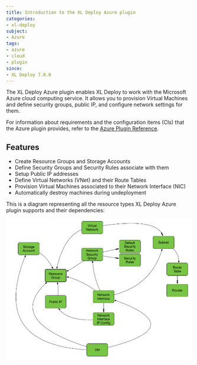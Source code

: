 ```yaml
---
title: Introduction to the XL Deploy Azure plugin
categories:
- xl-deploy
subject:
- Azure
tags:
- azure
- cloud
- plugin
since:
- XL Deploy 7.0.0
---
```


The XL Deploy Azure plugin enables XL Deploy to work with the Microsoft Azure cloud computing service. It allows you to provision Virtual Machines and define security groups, public IP, and configure network settings for them.

For information about requirements and the configuration items (CIs) that the Azure plugin provides, refer to the [Azure Plugin Reference](/xl-deploy-xld-azure-plugin/latest/azurePluginManual.html).

## Features ##

* Create Resource Groups and Storage Accounts
* Define Security Groups and Security Rules associate with them
* Setup Public IP addresses
* Define Virtual Networks (VNet) and their Route Tables
* Provision Virtual Machines associated to their Network Interface (NIC)
* Automatically destroy machines during undeployment

This is a diagram representing all the resource types XL Deploy Azure plugin supports and their dependencies:

![Azure types diagram](images/xl-deploy-azure-diagram.png)
